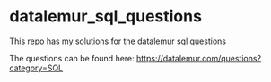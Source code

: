 # datalemur_sql_questions
This repo has my solutions for the datalemur sql questions 

The questions can be found here: https://datalemur.com/questions?category=SQL
